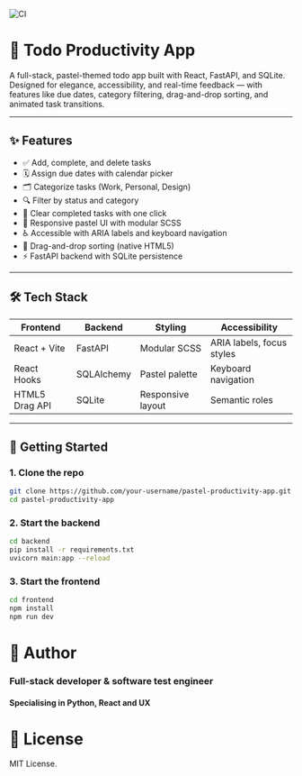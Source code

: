 ![CI](https://github.com/LizKodjo/Website_projects/tree/main/TodoList/actions/workflows/test.yml/badge.svg)

# 🌸 Todo Productivity App

A full-stack, pastel-themed todo app built with React, FastAPI, and SQLite. Designed for elegance, accessibility, and real-time feedback — with features like due dates, category filtering, drag-and-drop sorting, and animated task transitions.

---

## ✨ Features

- ✅ Add, complete, and delete tasks
- 🗓️ Assign due dates with calendar picker
- 🗂️ Categorize tasks (Work, Personal, Design)
- 🔍 Filter by status and category
- 🧼 Clear completed tasks with one click
- 🎨 Responsive pastel UI with modular SCSS
- ♿ Accessible with ARIA labels and keyboard navigation
- 🔀 Drag-and-drop sorting (native HTML5)
- ⚡ FastAPI backend with SQLite persistence

---

## 🛠️ Tech Stack

| Frontend       | Backend    | Styling           | Accessibility             |
| -------------- | ---------- | ----------------- | ------------------------- |
| React + Vite   | FastAPI    | Modular SCSS      | ARIA labels, focus styles |
| React Hooks    | SQLAlchemy | Pastel palette    | Keyboard navigation       |
| HTML5 Drag API | SQLite     | Responsive layout | Semantic roles            |

---

## 🚀 Getting Started

### 1. Clone the repo

```bash
git clone https://github.com/your-username/pastel-productivity-app.git
cd pastel-productivity-app
```

### 2. Start the backend

```bash
cd backend
pip install -r requirements.txt
uvicorn main:app --reload
```

### 3. Start the frontend

```bash
cd frontend
npm install
npm run dev
```

# 🧠 Author

### Full-stack developer & software test engineer

#### Specialising in Python, React and UX

# 📜 License

MIT License.
